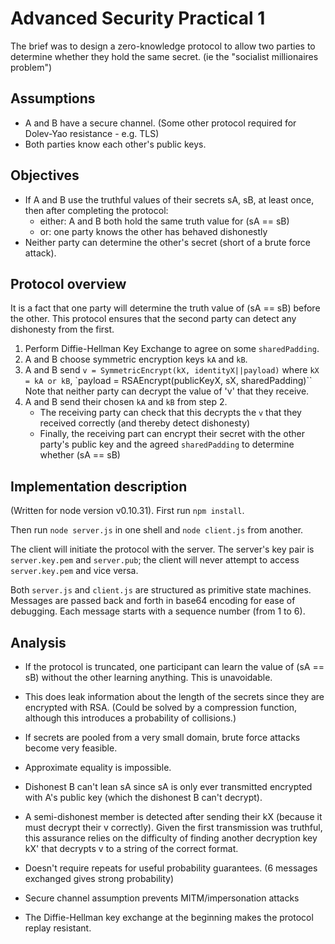 Advanced Security Practical 1
=============================

The brief was to design a zero-knowledge protocol to allow two parties to
determine whether they hold the same secret.  (ie the "socialist millionaires problem")

Assumptions
-----------

 * A and B have a secure channel.  (Some other protocol required for Dolev-Yao resistance - e.g. TLS)
 * Both parties know each other's public keys.

Objectives
----------

 * If A and B use the truthful values of their secrets sA, sB, at least once, then after completing the protocol:
   * either: A and B both hold the same truth value for (sA == sB)
   * or: one party knows the other has behaved dishonestly
 * Neither party can determine the other's secret (short of a brute force attack).

Protocol overview
-----------------

It is a fact that one party will determine the truth value of (sA == sB) before
the other.  This protocol ensures that the second party can detect any
dishonesty from the first.

 1. Perform Diffie-Hellman Key Exchange to agree on some `sharedPadding`.
 2. A and B choose symmetric encryption keys `kA` and `kB`.
 3. A and B send `v = SymmetricEncrypt(kX, identityX||payload)`
    where `kX = kA or kB`, `payload = RSAEncrypt(publicKeyX, sX, sharedPadding)``
    Note that neither party can decrypt the value of 'v' that they receive.
 4. A and B send their chosen `kA` and `kB` from step 2.
     * The receiving party can check that this decrypts the `v` that they received correctly (and thereby detect dishonesty)
     * Finally, the receiving part can encrypt their secret with the other party's public key and the agreed `sharedPadding` to determine whether (sA == sB)

Implementation description
--------------------------

(Written for node version v0.10.31). First run `npm install`.

Then run `node server.js` in one shell and `node client.js` from another.

The client will initiate the protocol with the server.  The server's key pair is `server.key.pem` and `server.pub`; the client will never attempt to access `server.key.pem` and vice versa.

Both `server.js` and `client.js` are structured as primitive state machines.  Messages are passed back and forth in base64 encoding for ease of debugging.  Each message starts with a sequence number (from 1 to 6).


Analysis
--------

 * If the protocol is truncated, one participant can learn the value of (sA == sB) without the other learning anything.
   This is unavoidable.
 * This does leak information about the length of the secrets since they are encrypted with RSA. (Could be solved by a compression function, although this introduces a probability of collisions.)
 * If secrets are pooled from a very small domain, brute force attacks become very feasible.
 * Approximate equality is impossible.

 * Dishonest B can't lean sA since sA is only ever transmitted encrypted with A's public key (which the dishonest B can't decrypt).
 * A semi-dishonest member is detected after sending their kX (because it must decrypt their v correctly).  Given the first transmission was truthful, this assurance relies on the difficulty of finding another decryption key kX' that decrypts v to a string of the correct format.
 * Doesn't require repeats for useful probability guarantees.  (6 messages exchanged gives strong probability)
 * Secure channel assumption prevents MITM/impersonation attacks
 * The Diffie-Hellman key exchange at the beginning makes the protocol replay resistant.
